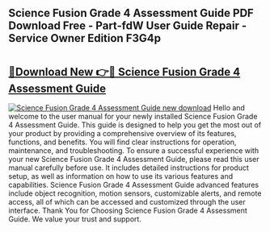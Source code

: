 ## Science Fusion Grade 4 Assessment Guide PDF Download Free - Part-fdW User Guide Repair - Service Owner Edition F3G4p

# <h2><a href="http://bc6708.oget.top/?id=Science+Fusion+Grade+4+Assessment+Guide">🔗Download New 👉🔴 Science Fusion Grade 4 Assessment Guide</a></h2>

[![Science Fusion Grade 4 Assessment Guide new download](https://i.imgur.com/5g1atiW.png)](http://bc6708.oget.top/?id=Science+Fusion+Grade+4+Assessment+Guide)
Hello and welcome to the user manual for your newly installed Science Fusion Grade 4 Assessment Guide. This guide is designed to help you get the most out of your product by providing a comprehensive overview of its features, functions, and benefits. You will find clear instructions for operation, maintenance, and troubleshooting. To ensure a successful experience with your new Science Fusion Grade 4 Assessment Guide, please read this user manual carefully before use. It includes detailed instructions for product setup, as well as information on how to use its various features and capabilities. Science Fusion Grade 4 Assessment Guide advanced features include object recognition, motion sensors, customizable alerts, and remote access, all of which can be accessed and customized through the user interface. Thank You for Choosing Science Fusion Grade 4 Assessment Guide. We value your trust and support.
